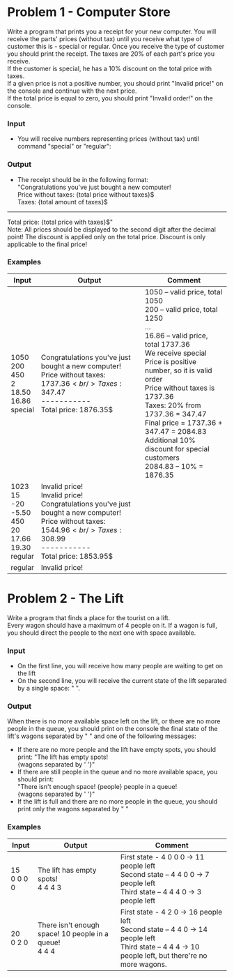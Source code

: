 # Problem 1 - Computer Store

Write a program that prints you a receipt for your new computer. You will receive the parts' prices (without tax) until you receive what type of customer this is - special or regular. Once you receive the type of customer you should print the receipt.
The taxes are 20% of each part's price you receive.  
If the customer is special, he has a 10% discount on the total price with taxes.  
If a given price is not a positive number, you should print "Invalid price!" on the console and continue with the next price.  
If the total price is equal to zero, you should print "Invalid order!" on the console.  
### Input
*	You will receive numbers representing prices (without tax) until command "special" or "regular":
### Output
*	The receipt should be in the following format:   
"Congratulations you've just bought a new computer!  
Price without taxes: {total price without taxes}$  
Taxes: {total amount of taxes}$  
-----------  
Total price: {total price with taxes}$"  
Note: All prices should be displayed to the second digit after the decimal point! The discount is applied only on the total price. Discount is only applicable to the final price!  
### Examples

| Input | Output | Comment |
| ----- | ------ | ------- |
| 1050<br />200<br />450<br />2<br />18.50<br />16.86<br />special | Congratulations you've just bought a new computer!<br />Price without taxes: 1737.36$<br />Taxes: 347.47$<br />-----------<br />Total price: 1876.35$ | 1050 – valid price, total 1050<br />200 – valid price, total 1250<br />…<br />16.86 – valid price, total 1737.36<br />We receive special<br />Price is positive number, so it is valid order <br />Price without taxes is 1737.36<br />Taxes: 20% from 1737.36 = 347.47<br />Final price = 1737.36 + 347.47 = 2084.83<br />Additional 10% discount for special customers<br />2084.83 – 10% = 1876.35  |
| 1023 <br />15<br />-20<br />-5.50<br />450<br />20<br />17.66<br />19.30<br />regular | Invalid price!<br />Invalid price!<br />Congratulations you've just bought a new computer!<br />Price without taxes: 1544.96$<br />Taxes: 308.99$<br />-----------<br />Total price: 1853.95$ |  |
| regular | Invalid price! |  |

# Problem 2 - The Lift
Write a program that finds a place for the tourist on a lift.  
Every wagon should have a maximum of 4 people on it. If a wagon is full, you should direct the people to the next one with space available.  
### Input
*	On the first line, you will receive how many people are waiting to get on the lift
*	On the second line, you will receive the current state of the lift separated by a single space: " ".
### Output
When there is no more available space left on the lift, or there are no more people in the queue, you should print on the console the final state of the lift's wagons separated by " " and one of the following messages:  
*	If there are no more people and the lift have empty spots, you should print:
"The lift has empty spots!  
{wagons separated by ' '}"  
*	If there are still people in the queue and no more available space, you should print:  
"There isn't enough space! {people} people in a queue!  
{wagons separated by ' '}"  
*	If the lift is full and there are no more people in the queue, you should print only the wagons separated by " "
### Examples

| Input | Output | Comment |
| ----- | ------ | ------- |
| 15<br />0 0 0 0 | The lift has empty spots!<br />4 4 4 3 | First state - 4 0 0 0 -> 11 people left<br />Second state – 4 4 0 0 -> 7 people left<br />Third state – 4 4 4 0 -> 3 people left |
| 20<br />0 2 0 | There isn't enough space! 10 people in a queue!<br />4 4 4 | First state - 4 2 0  -> 16 people left<br />Second state – 4 4 0  -> 14 people left<br />Third state – 4 4 4 -> 10 people left, but there're no more wagons. |
